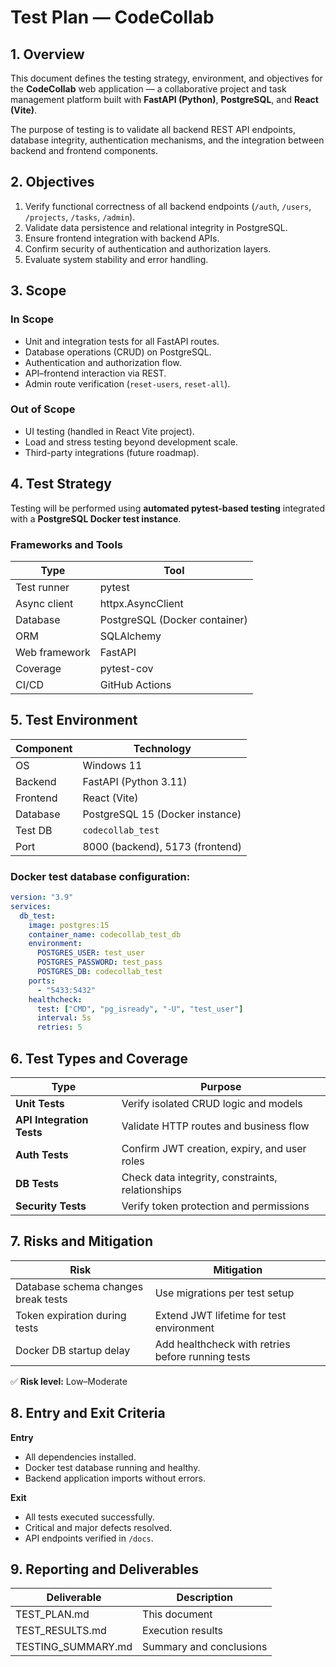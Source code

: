 # Test Plan — CodeCollab

## 1. Overview

This document defines the testing strategy, environment, and objectives for the **CodeCollab** web application — a collaborative project and task management platform built with **FastAPI (Python)**, **PostgreSQL**, and **React (Vite)**.

The purpose of testing is to validate all backend REST API endpoints, database integrity, authentication mechanisms, and the integration between backend and frontend components.

## 2. Objectives

1. Verify functional correctness of all backend endpoints (`/auth`, `/users`, `/projects`, `/tasks`, `/admin`).
2. Validate data persistence and relational integrity in PostgreSQL.
3. Ensure frontend integration with backend APIs.
4. Confirm security of authentication and authorization layers.
5. Evaluate system stability and error handling.

## 3. Scope

### In Scope
- Unit and integration tests for all FastAPI routes.
- Database operations (CRUD) on PostgreSQL.
- Authentication and authorization flow.
- API–frontend interaction via REST.
- Admin route verification (`reset-users`, `reset-all`).

### Out of Scope
- UI testing (handled in React Vite project).
- Load and stress testing beyond development scale.
- Third-party integrations (future roadmap).

## 4. Test Strategy

Testing will be performed using **automated pytest-based testing** integrated with a **PostgreSQL Docker test instance**.

### Frameworks and Tools
| Type | Tool |
|------|------|
| Test runner | pytest |
| Async client | httpx.AsyncClient |
| Database | PostgreSQL (Docker container) |
| ORM | SQLAlchemy |
| Web framework | FastAPI |
| Coverage | pytest-cov |
| CI/CD | GitHub Actions |

## 5. Test Environment

| Component | Technology |
|------------|-------------|
| OS | Windows 11 |
| Backend | FastAPI (Python 3.11) |
| Frontend | React (Vite) |
| Database | PostgreSQL 15 (Docker instance) |
| Test DB | `codecollab_test` |
| Port | 8000 (backend), 5173 (frontend) |

### Docker test database configuration:
```yaml
version: "3.9"
services:
  db_test:
    image: postgres:15
    container_name: codecollab_test_db
    environment:
      POSTGRES_USER: test_user
      POSTGRES_PASSWORD: test_pass
      POSTGRES_DB: codecollab_test
    ports:
      - "5433:5432"
    healthcheck:
      test: ["CMD", "pg_isready", "-U", "test_user"]
      interval: 5s
      retries: 5
```

## 6. Test Types and Coverage

| Type | Purpose |
|------|----------|
| **Unit Tests** | Verify isolated CRUD logic and models |
| **API Integration Tests** | Validate HTTP routes and business flow |
| **Auth Tests** | Confirm JWT creation, expiry, and user roles |
| **DB Tests** | Check data integrity, constraints, relationships |
| **Security Tests** | Verify token protection and permissions |

## 7. Risks and Mitigation

| Risk | Mitigation |
|------|-------------|
| Database schema changes break tests | Use migrations per test setup |
| Token expiration during tests | Extend JWT lifetime for test environment |
| Docker DB startup delay | Add healthcheck with retries before running tests |

✅ **Risk level:** Low–Moderate

## 8. Entry and Exit Criteria

**Entry**
- All dependencies installed.
- Docker test database running and healthy.
- Backend application imports without errors.

**Exit**
- All tests executed successfully.
- Critical and major defects resolved.
- API endpoints verified in `/docs`.

## 9. Reporting and Deliverables

| Deliverable | Description |
|--------------|-------------|
| TEST_PLAN.md | This document |
| TEST_RESULTS.md | Execution results |
| TESTING_SUMMARY.md | Summary and conclusions |